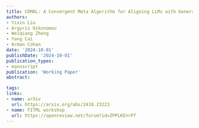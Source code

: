 ```yaml
---
title: COMAL: A Convergent Meta Algorithm for Aligning LLMs with General Preferences
authors:
- Yixin Liu
- Argyris Oikonomou
- Weiqiang Zheng
- Yang Cai
- Arman Cohan
date: '2024-10-01'
publishDate: '2024-10-01'
publication_types:
- manuscript
publication: 'Working Paper'
abstract: 

tags:
links:
- name: arXiv
  url: https://arxiv.org/abs/2410.23223
- name: FITML workshop
  url: https://openreview.net/forum?id=ZPPLKEnrPf
---
```

